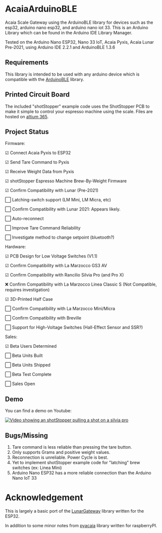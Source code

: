 # AcaiaArduinoBLE
Acaia Scale Gateway using the ArduinoBLE library for devices such as the esp32, arduino nano esp32, and arduino nano iot 33.
This is an Arduino Library which can be found in the Arduino IDE Library Manager.

Tested on the Arduino Nano ESP32, Nano 33 IoT, Acaia Pyxis, Acaia Lunar Pre-2021, using Arduino IDE 2.2.1 and ArduinoBLE 1.3.6

## Requirements
This library is intended to be used with any arduino device which is compatible with the [ArduinoBLE](https://www.arduino.cc/reference/en/libraries/arduinoble/) library.

## Printed Circuit Board
The included "shotStopper" example code uses the ShotStopper PCB to make it simple to control your espresso machine using the scale. Files are hosted on [altium 365](https://365.altium.com/files/A15F83F1-2418-4843-B2E7-787275773560).

## Project Status

Firmware:

☑ Connect Acaia Pyxis to ESP32

☑ Send Tare Command to Pyxis

☑ Receive Weight Data from Pyxis

☑ shotStopper Espresso Machine Brew-By-Weight Firmware

☑ Confirm Compatibility with Lunar (Pre-2021)

⬜ Latching-switch support (LM Mini, LM Micra, etc)

⬜ Confirm Compatibility with Lunar 2021:  Appears likely.

⬜ Auto-reconnect

⬜ Improve Tare Command Reliability

⬜ Investigate method to change setpoint (bluetooth?)

Hardware:

☑ PCB Design for Low Voltage Switches (V1.1)

☑ Confirm Compatibility with La Marzocco GS3 AV

☑ Confirm Compatibility with Rancilio Silvia Pro (and Pro X)

❌ Confirm Compatibility with La Marzocco Linea Classic S (Not Compatible, requires investigation)

☑ 3D-Printed Half Case

⬜ Confirm Compatibility with La Marzocco Mini/Micra

⬜ Confirm Compatibility with Breville

⬜ Support for High-Voltage Switches (Hall-Effect Sensor and SSR?)

Sales:

☑ Beta Users Determined

⬜ Beta Units Built

⬜ Beta Units Shipped

⬜ Beta Test Complete

⬜ Sales Open



## Demo

You can find a demo on Youtube:

[![Video showing an shotStopper pulling a shot on a silvia pro](https://img.youtube.com/vi/oP3Cmke6daE/0.jpg)](https://www.youtube.com/shorts/oP3Cmke6daE)

## Bugs/Missing
1. Tare command is less reliable than pressing the tare button.
2. Only supports Grams and positive weight values.
3. Reconnection is unreliable. Power Cycle is best.
4. Yet to implement shotStopper example code for "latching" brew switches (ex: Linea Mini)
5. Arduino Nano ESP32 has a more reliable connection than the Arduino Nano IoT 33 

# Acknowledgement
This is largely a basic port of the  [LunarGateway](https://github.com/frowin/LunarGateway/) library written for the ESP32.

In addition to some minor notes from [pyacaia](https://github.com/lucapinello/pyacaia) library written for raspberryPI.